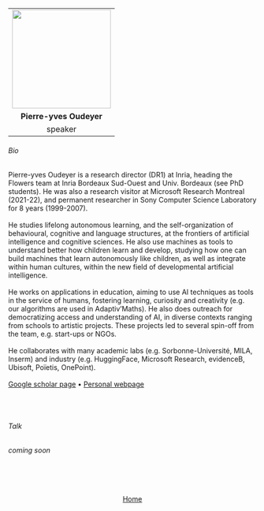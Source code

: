 ---
---

<br>
<br>

<table>
  <tr>
    <td style="text-align: center"><img src="https://www.zupimages.net/up/23/14/173b.jpg" style="width:200px;height:200px;"></td>
  </tr>
  <tr>
    <td style="text-align: center"><b>Pierre-yves Oudeyer</b></td>
  </tr>
  <tr>
    <td style="text-align: center">speaker</td>
  </tr>
</table>


###### Bio

Pierre-yves Oudeyer is a research director (DR1) at Inria, heading the Flowers team at Inria Bordeaux Sud-Ouest and Univ. Bordeaux (see PhD students). He was also a research visitor at Microsoft Research Montreal (2021-22), and permanent researcher in Sony Computer Science Laboratory for 8 years (1999-2007).
<br>
<br>
He studies lifelong autonomous learning, and the self-organization of behavioural, cognitive and language structures, at the frontiers of artificial intelligence and cognitive sciences. He also use machines as tools to understand better how children learn and develop, studying how one can build machines that learn autonomously like children, as well as integrate within human cultures, within the new field of developmental artificial intelligence.
<br>
<br>
He works on applications in education, aiming to use AI techniques as tools in the service of humans, fostering learning, curiosity and creativity (e.g. our algorithms are used in Adaptiv’Maths). He also does outreach for democratizing access and understanding of AI, in diverse contexts ranging from schools to artistic projects. These projects led to several spin-off from the team, e.g. start-ups or NGOs.
<br>
<br>
He collaborates with many academic labs (e.g. Sorbonne-Université, MILA, Inserm) and industry (e.g. HuggingFace, Microsoft Research, evidenceB, Ubisoft, Poïetis, OnePoint).
<br>
<br>
<a href="https://scholar.google.com/citations?user=gCqGj4sAAAAJ&hl=en/">Google scholar page</a> &bull; <a href="http://www.pyoudeyer.com/">Personal webpage</a>

<br>
<br>


###### Talk

*coming soon*


<br>
<br>
<br>
<br>



<div align="center">
	<a href="http://127.0.0.1:4000/">Home</a>
</div>

<br>
<br>

